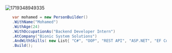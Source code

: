 ![1719348949335](https://github.com/user-attachments/assets/32369055-3911-47b6-96e8-d240bb92ef43)

```cs
   var mohamed = new PersonBuilder()
   .WithName("Mohamed")
   .WithAge(24)
   .WithOccupationAs("Backend Developer Intern")
   .AtCompany("Bionic System Solutions")
   .AndWithSkills( new List{ "C#", "OOP", "REST API", "ASP.NET", "EF Core" })
   .Build();
```
